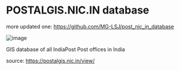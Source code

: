 # POSTALGIS.NIC.IN database
more updated one: https://github.com/MG-LSJ/post_nic_in_database

![image](https://github.com/MG-LSJ/postal_gis_database/assets/73988826/6b96bb32-f47e-4d02-ae03-fd78a5ea3a52)

GIS database of all IndiaPost Post offices in India

source: https://postalgis.nic.in/view/
